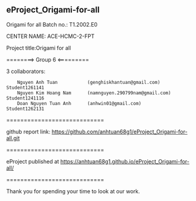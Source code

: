 eProject_Origami-for-all
-----------------------------------------------
Origami for all Batch no.: T1.2002.E0

CENTER NAME: ACE-HCMC-2-FPT

Project title:Origami for all

========> Group 6 <=========

3 collaborators:

        Nguyen Anh Tuan           (genghiskhantuan@gmail.com)             Student1261141
        Nguyen Kim Hoang Nam      (namnguyen.290799nam@gmail.com)         Student1241116
        Doan Nguyen Tuan Anh      (anhwin01@gmail.com)                    Student1262131
============================

github report link: https://github.com/anhtuan68g1/eProject_Origami-for-all.git

============================

eProject published at https://anhtuan68g1.github.io/eProject_Origami-for-all/

============================

Thank you for spending your time to look at our work.
